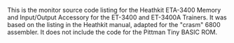 This is the monitor source code listing for the Heathkit ETA-3400
Memory and Input/Output Accessory for the ET-3400 and ET-3400A
Trainers. It was based on the listing in the Heathkit manual, adapted
for the "crasm" 6800 assembler. It does not include the code for the
Pittman Tiny BASIC ROM.
